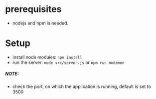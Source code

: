 # prerequisites
-  nodejs and npm is needed.

# Setup
- install node modules: ```npm install```
- run the server: ```node src/server.js``` or ```npm run nodemon```

##### NOTE:
- check the port, on which the application is running, default is set to 3500

